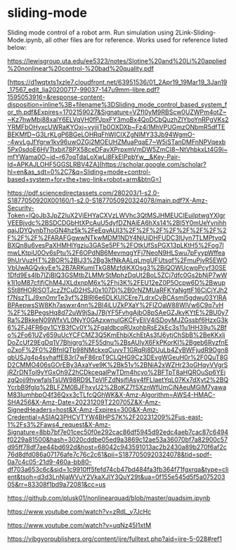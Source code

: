 # sliding-mode
Sliding mode control of a robot arm. Run simulation using 2Link-Sliding-Mode.ipynb, all other files are for reference. Works used for reference listed below:

https://lewisgroup.uta.edu/ee5323/notes/Slotine%20and%20Li%20applied%20nonlinear%20control-%20bad%20quality.pdf

[https://d1wqtxts1xzle7.cloudfront.net/63951536/01_2Apr19_19Mar19_3Jan19_17567_edit_lia20200717-99037-147u9mm-libre.pdf?1595053916=&response-content-disposition=inline%3B+filename%3DSliding_mode_control_based_system_for_th.pdf&Expires=1702159027&Signature=VZfI0yM9RBScw0UZWPm4otZ~~Kz7hwMbj88xalY6ELVqVH0fPJpxFY3moBx4QoDCbQuzhZIYboYnRPgVKs2YRMFbOHyxcUWRaKYOxj~vyjiiTb0OXDXb~Fz4i1MhVPUGmzONbmR5dfTEBEKMfD~G3LrKLgP6BGeLOHRqFhWICIXZgNIMY33Jb94WgmO--4wvLgJfYgrw1kv96uwOZGj2MOEUHZMuaPqaE7~W5iSTanDMFnNPVqexb5Px0sdoE6HVTtxbit78PX58ceDFavXPrpxmVmDW5ZmCI8~NtVhbkxLt4G9i~mfYWama0O~id~r67oqTdaLoXwLi8FkEIPpbYw__&Key-Pair-Id=APKAJLOHF5GGSLRBV4ZA](https://scholar.google.com/scholar?hl=en&as_sdt=0%2C7&q=Sliding+mode+control-based+system+for+the+two-link+robot+arm&btnG=)

https://pdf.sciencedirectassets.com/280203/1-s2.0-S1877050920X00160/1-s2.0-S1877050920324078/main.pdf?X-Amz-Security-Token=IQoJb3JpZ2luX2VjEHYaCXVzLWVhc3QtMSJHMEUCIEuilptwgYXlgrVEEBjvdc%2BSDCDGbHtXPcAuU5dyfDZNAiEA6hXs14%2Bl5Y0mUeYvnihhqaiJDYQynbThoGN4hz5k%2FeEqvAUI3%2F%2F%2F%2F%2F%2F%2F%2F%2F%2F%2FARAFGgwwNTkwMDM1NDY4NjUiDHFUDC3lUyn7TLMPtyqQBXQn8u6vesPaXHMHlYgziu3GASe5PF%2FOtkUfSsPGX13pLKtH5%2Fog7lmwLKtpiU0Ov6sPtu%2F6OPdNB6MevmqgYFj7NeoN9HLSwu7pFyypWffea9hUrVuzHT%2BOR%2BlJ3%2Bg3kfNkAALqLmgUFUtsqf%2FmuPjvR5EWOVbUwAGQvkyEe%2B7ARKumlTkG8MzfdjKXOsg3%2BiQOWUcwpPcyf30SE1Dfd9Es4Ib7lZjBlQ3GSMtbZLMMrStMphzDqUt2BoL5ZCj7dfc0Gs2bNjP7wWk1I1oM87cfifjChM4JXLdxnpM6x%2Fhj3K%2FEU12eZ0P5Ocpw6D%2BwupS5t8fHORlSOTJczZfCuD2HSJ0x107Dj%2B0rNZMUaRFKYaNgttF16CiCjYJh2f7NszTLJ9xn0mrTe3vf%2BlRl6e6DLKUlCEre7LdrxCvBCAsml5gdwu03YIRABPAepwsSW8Kh7aswxr4nn%2BI4iLUZkPXaY%2FlZOaW88WlVw6C9q7vH%2F%2BPegsHq8d72uW9jSaJ7BjYF5FvhgAjbO8pSAeGZJkvKYtE%2BU0y7Ra%2BkkeN09WfxVL0NyY0GAzxwnuIGKCFyEIiV4iSDoyMJZGssbf6HzxG3k6%2FJ4FR6gv1CYB3fCv0Y%2FgaldbcqRUxohbRsE2kEc3s11u1HH39u%2Bfo%2Fo61UZy659uUcYCFCMZ3Q5KmEhbiXchEtAs3fJ6ytjChSbB%2BeKKxljDoZcUf29EgDq1V7Bhigrg%2F55dnu%2BsAUIyX6FkPKorKI%2Bgeb6RyzfnEoZxoF%2F0%2BfnIQTb98NMckxqCuvvT1GRqRj8DUuLb4ZyBWFjudR9Ogn8qbUSJg4p4svhaffEB3rI7wF86rpT9CLQHG9Cz3DEvgWGeuH0r%2F0QuT8GD2CMMO406sGOrEBy3AxaYve9K%2Bk51v%2BNiA2xWZHr23oGHqyVVgrSjRZrDNTol9yYGxOh9Z2hCDkceqalPwTDm4hcyo%2BFTpT8aHQROuSp6YEjzgQojj9hywfalsTsUW98RD9LTpVlFZdNsjflAsy4fFLIaetYqL07Kx7dXyt2%2BQYcrbB9fglq%2BLFZM0BJFhxyU2%2BoKZ7fSXznWfUmCjNAeuMGiM7yawaM83IumhbpO4f36Qxx3cTLfcQGhWK&X-Amz-Algorithm=AWS4-HMAC-SHA256&X-Amz-Date=20231209T220705Z&X-Amz-SignedHeaders=host&X-Amz-Expires=300&X-Amz-Credential=ASIAQ3PHCVTYW4BHPS7K%2F20231209%2Fus-east-1%2Fs3%2Faws4_request&X-Amz-Signature=8bb7bf7e01cec50f0e292cac86df5945d92edc4aeb7cac87c6494f0229a81500&hash=3020cddbe05ed9a3869c12ae53a36070bf7a82900c57d95ff78df7ae44bd692d&host=68042c943591013ac2b2430a89b270f6af2c76d8dfd086a07176afe7c76c2c61&pii=S1877050920324078&tid=spdf-0a7c4c05-21d9-460a-bb80-df703a653c6c&sid=1c9910ff5fefd74cb47bd484fa3fb364f71fgxrqa&type=client&tsoh=d3d3LnNjaWVuY2VkaXJlY3QuY29t&ua=0f155e545d5f5a07520305&rr=83308f1bd9a72081&cc=us

https://github.com/plusk01/nonlinearquad/blob/master/quadsim.ipynb

https://www.youtube.com/watch?v=zRdL_v7JcHc

https://www.youtube.com/watch?v=uqNz45I1xtM

https://vibgyorpublishers.org/content/ijre/fulltext.php?aid=ijre-5-028#ref1